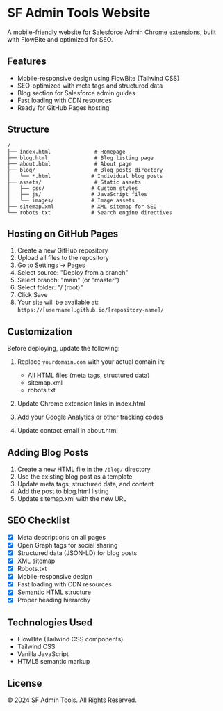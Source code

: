 # SF Admin Tools Website

A mobile-friendly website for Salesforce Admin Chrome extensions, built with FlowBite and optimized for SEO.

## Features

- Mobile-responsive design using FlowBite (Tailwind CSS)
- SEO-optimized with meta tags and structured data
- Blog section for Salesforce admin guides
- Fast loading with CDN resources
- Ready for GitHub Pages hosting

## Structure

```
/
├── index.html              # Homepage
├── blog.html               # Blog listing page
├── about.html              # About page
├── blog/                   # Blog posts directory
│   └── *.html             # Individual blog posts
├── assets/                 # Static assets
│   ├── css/               # Custom styles
│   ├── js/                # JavaScript files
│   └── images/            # Image assets
├── sitemap.xml            # XML sitemap for SEO
└── robots.txt             # Search engine directives
```

## Hosting on GitHub Pages

1. Create a new GitHub repository
2. Upload all files to the repository
3. Go to Settings → Pages
4. Select source: "Deploy from a branch"
5. Select branch: "main" (or "master")
6. Select folder: "/ (root)"
7. Click Save
8. Your site will be available at: `https://[username].github.io/[repository-name]/`

## Customization

Before deploying, update the following:

1. Replace `yourdomain.com` with your actual domain in:
   - All HTML files (meta tags, structured data)
   - sitemap.xml
   - robots.txt

2. Update Chrome extension links in index.html

3. Add your Google Analytics or other tracking codes

4. Update contact email in about.html

## Adding Blog Posts

1. Create a new HTML file in the `/blog/` directory
2. Use the existing blog post as a template
3. Update meta tags, structured data, and content
4. Add the post to blog.html listing
5. Update sitemap.xml with the new URL

## SEO Checklist

- [x] Meta descriptions on all pages
- [x] Open Graph tags for social sharing
- [x] Structured data (JSON-LD) for blog posts
- [x] XML sitemap
- [x] Robots.txt
- [x] Mobile-responsive design
- [x] Fast loading with CDN resources
- [x] Semantic HTML structure
- [x] Proper heading hierarchy

## Technologies Used

- FlowBite (Tailwind CSS components)
- Tailwind CSS
- Vanilla JavaScript
- HTML5 semantic markup

## License

© 2024 SF Admin Tools. All Rights Reserved.